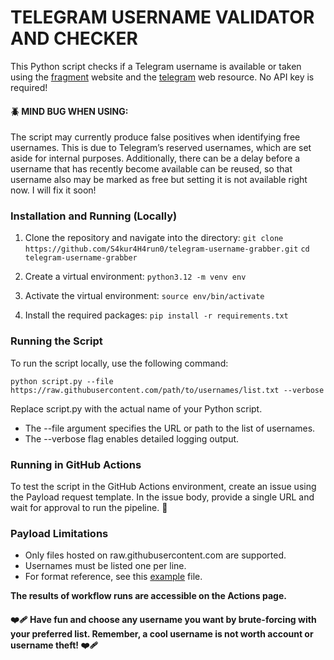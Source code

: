 # TELEGRAM USERNAME VALIDATOR AND CHECKER
This Python script checks if a Telegram username is available or taken using the [fragment](https://fragment.com/) website and the [telegram](https://t.me/) web resource. No API key is required!

#### 🪲 MIND BUG WHEN USING:
The script may currently produce false positives when identifying free usernames. This is due to Telegram’s reserved usernames, which are set aside for internal purposes. Additionally, there can be a delay before a username that has recently become available can be reused, so that username also may be marked as free but setting it is not available right now. I will fix it soon!

### Installation and Running (Locally)
1. Clone the repository and navigate into the directory:
  `git clone https://github.com/S4kur4H4run0/telegram-username-grabber.git`
  `cd telegram-username-grabber`

3. Create a virtual environment:
  `python3.12 -m venv env`

5. Activate the virtual environment:
  `source env/bin/activate`

7. Install the required packages:
  `pip install -r requirements.txt`

### Running the Script
To run the script locally, use the following command:

`python script.py --file https://raw.githubusercontent.com/path/to/usernames/list.txt --verbose`

Replace script.py with the actual name of your Python script.

- The --file argument specifies the URL or path to the list of usernames.
- The --verbose flag enables detailed logging output.

### Running in GitHub Actions
To test the script in the GitHub Actions environment, create an issue using the Payload request template. In the issue body, provide a single URL and wait for approval to run the pipeline. 🥏

### Payload Limitations
- Only files hosted on raw.githubusercontent.com are supported.
- Usernames must be listed one per line.
- For format reference, see this [example](https://raw.githubusercontent.com/danielmiessler/SecLists/master/Usernames/Names/names.txt) file.

**The results of workflow runs are accessible on the Actions page.**

#### ❤️‍🩹 Have fun and choose any username you want by brute-forcing with your preferred list. Remember, a cool username is not worth account or username theft! ❤️‍🩹

